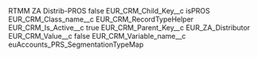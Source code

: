 <?xml version="1.0" encoding="UTF-8"?>
<CustomMetadata xmlns="http://soap.sforce.com/2006/04/metadata" xmlns:xsi="http://www.w3.org/2001/XMLSchema-instance" xmlns:xsd="http://www.w3.org/2001/XMLSchema">
    <label>RTMM ZA Distrib-PROS</label>
    <protected>false</protected>
    <values>
        <field>EUR_CRM_Child_Key__c</field>
        <value xsi:type="xsd:string">isPROS</value>
    </values>
    <values>
        <field>EUR_CRM_Class_name__c</field>
        <value xsi:type="xsd:string">EUR_CRM_RecordTypeHelper</value>
    </values>
    <values>
        <field>EUR_CRM_Is_Active__c</field>
        <value xsi:type="xsd:boolean">true</value>
    </values>
    <values>
        <field>EUR_CRM_Parent_Key__c</field>
        <value xsi:type="xsd:string">EUR_ZA_Distributor</value>
    </values>
    <values>
        <field>EUR_CRM_Value__c</field>
        <value xsi:type="xsd:string">false</value>
    </values>
    <values>
        <field>EUR_CRM_Variable_name__c</field>
        <value xsi:type="xsd:string">euAccounts_PRS_SegmentationTypeMap</value>
    </values>
</CustomMetadata>
